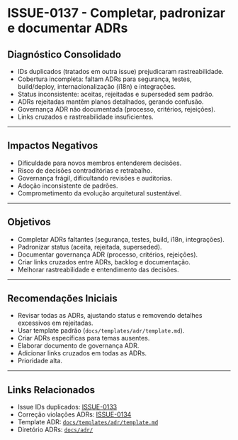 # ISSUE-0137 - Completar, padronizar e documentar ADRs

## Diagnóstico Consolidado

- IDs duplicados (tratados em outra issue) prejudicaram rastreabilidade.
- Cobertura incompleta: faltam ADRs para segurança, testes, build/deploy, internacionalização (i18n) e integrações.
- Status inconsistente: aceitas, rejeitadas e superseded sem padrão.
- ADRs rejeitadas mantêm planos detalhados, gerando confusão.
- Governança ADR não documentada (processo, critérios, rejeições).
- Links cruzados e rastreabilidade insuficientes.

---

## Impactos Negativos

- Dificuldade para novos membros entenderem decisões.
- Risco de decisões contraditórias e retrabalho.
- Governança frágil, dificultando revisões e auditorias.
- Adoção inconsistente de padrões.
- Comprometimento da evolução arquitetural sustentável.

---

## Objetivos

- Completar ADRs faltantes (segurança, testes, build, i18n, integrações).
- Padronizar status (aceita, rejeitada, superseded).
- Documentar governança ADR (processo, critérios, rejeições).
- Criar links cruzados entre ADRs, backlog e documentação.
- Melhorar rastreabilidade e entendimento das decisões.

---

## Recomendações Iniciais

- Revisar todas as ADRs, ajustando status e removendo detalhes excessivos em rejeitadas.
- Usar template padrão (`docs/templates/adr/template.md`).
- Criar ADRs específicas para temas ausentes.
- Elaborar documento de governança ADR.
- Adicionar links cruzados em todas as ADRs.
- Prioridade alta.

---

## Links Relacionados

- Issue IDs duplicados: [ISSUE-0133](../../bug/ISSUE-0133-Corrigir-IDs-duplicados-ADRs/README.md)
- Correção violações ADRs: [ISSUE-0134](../../bug/ISSUE-0134-Corrigir-violacoes-ADRs-existentes/README.md)
- Template ADR: [`docs/templates/adr/template.md`](../../../docs/templates/adr/template.md)
- Diretório ADRs: [`docs/adr/`](../../../docs/adr/)